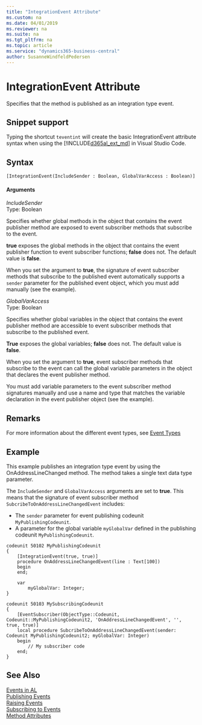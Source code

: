 ```yaml
---
title: "IntegrationEvent Attribute"
ms.custom: na
ms.date: 04/01/2019
ms.reviewer: na
ms.suite: na
ms.tgt_pltfrm: na
ms.topic: article
ms.service: "dynamics365-business-central"
author: SusanneWindfeldPedersen
---
```


# IntegrationEvent Attribute
Specifies that the method is published as an integration type event.

## Snippet support
Typing the shortcut `teventint` will create the basic IntegrationEvent attribute syntax when using the [!INCLUDE[d365al_ext_md](../../includes/d365al_ext_md.md)] in Visual Studio Code.

## Syntax  
  
```  
[IntegrationEvent(IncludeSender : Boolean, GlobalVarAccess : Boolean)] 
```    
  
#### Arguments  
*IncludeSender*  
Type: Boolean  
  
Specifies whether global methods in the object that contains the event publisher method are exposed to event subscriber methods that subscribe to the event.

**true** exposes the global methods in the object that contains the event publisher function to event subscriber functions; **false** does not. The default value is **false**.

When you set the argument to **true**, the signature of event subscriber methods that subscribe to the published event automatically supports a `sender` parameter for the published event object, which you must add manually (see the example). 

*GlobalVarAccess*  
Type: Boolean  

Specifies whether global variables in the object that contains the event publisher method are accessible to event subscriber methods that subscribe to the published event.

**True** exposes the global variables; **false** does not. The default value is **false**.

When you set the argument to **true**, event subscriber methods that subscribe to the event can call the global variable parameters in the object that declares the event publisher method.

You must add variable parameters to the event subscriber method signatures manually and use a name and type that matches the variable declaration in the event publisher object (see the example).

## Remarks
For more information about the different event types, see [Event Types](../devenv-event-types.md) 

## Example

This example publishes an integration type event by using the OnAddressLineChanged method. The method takes a single text data type parameter.

The `IncludeSender` and `GlobalVarAccess` arguments are set to **true**. This means that the signature of event subscriber method `SubcribeToOnAddressLineChangedEvent` includes:

- The `sender` parameter for event publishing codeunit `MyPublishingCodeunit`.
- A parameter for the global variable `myGlobalVar` defined in the publishing codeunit `MyPublishingCodeunit`.

```
codeunit 50102 MyPublishingCodeunit
{
    [IntegrationEvent(true, true)]
    procedure OnAddressLineChangedEvent(line : Text[100])
    begin
    end;

    var
        myGlobalVar: Integer;
}

codeunit 50103 MySubscribingCodeunit
{
    [EventSubscriber(ObjectType::Codeunit, Codeunit::MyPublishingCodeunit2, 'OnAddressLineChangedEvent', '', true, true)]
    local procedure SubcribeToOnAddressLineChangedEvent(sender: Codeunit MyPublishingCodeunit2; myGlobalVar: Integer)
    begin
        // My subscriber code
    end;
}
```
<!--
```
[IntegrationEvent(false, false)]
procedure OnAddressLineChanged(line : Text[100]);
begin
end;
``` 
-->
## See Also  
[Events in AL](../devenv-events-in-al.md)  
[Publishing Events](../devenv-publishing-events.md)   
[Raising Events](../devenv-raising-events.md)   
[Subscribing to Events](../devenv-subscribing-to-events.md)   
[Method Attributes](devenv-method-attributes.md)